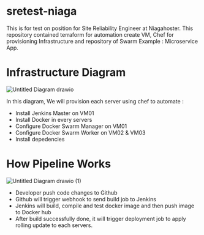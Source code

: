 # sretest-niaga

This is for test on position for Site Reliability Engineer at Niagahoster.
This repository contained terraform for automation create VM, Chef for provisioning Infrastructure and repository of Swarm Example : Microservice App.

# Infrastructure Diagram
![Untitled Diagram drawio](https://user-images.githubusercontent.com/13705024/192669924-a00e9f24-fc83-4f6e-8c6a-bd3d193378c6.png)

In this diagram, We will provision each server using chef to automate :
- Install Jenkins Master on VM01
- Install Docker in every servers
- Configure Docker Swarm Manager on VM01
- Configure Docker Swarm Worker on VM02 & VM03
- Install depedencies

# How Pipeline Works
![Untitled Diagram drawio (1)](https://user-images.githubusercontent.com/13705024/192671096-73f23fec-f8a8-4dc0-8a37-5555d196f4a7.png)

- Developer push code changes to Github
- Github will trigger webhook to send build job to Jenkins
- Jenkins will build, compile and test docker image and then push image to Docker hub
- After build successfully done, it will trigger deployment job to apply rolling update to each servers.

